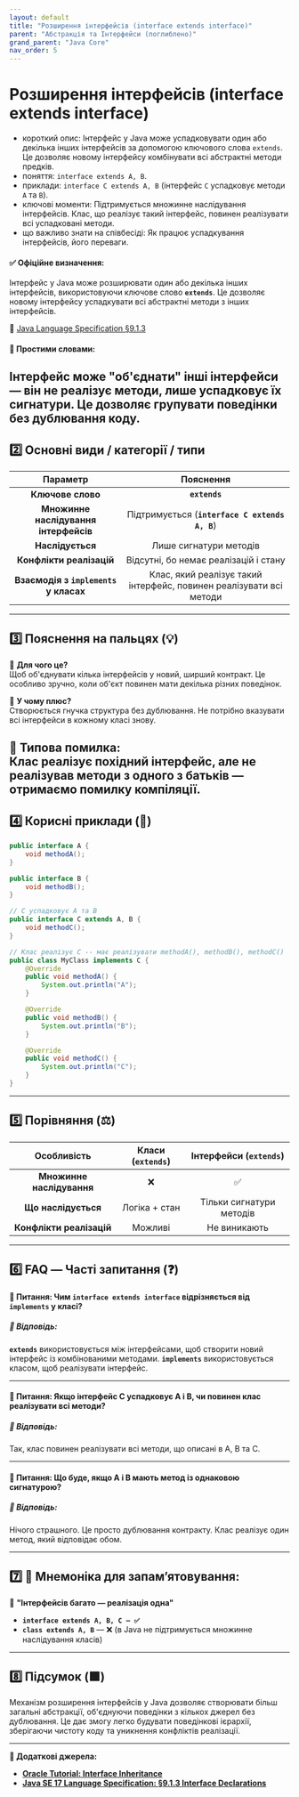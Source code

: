 ```yaml
---
layout: default
title: "Розширення інтерфейсів (interface extends interface)"
parent: "Абстракція та Інтерфейси (поглиблено)"
grand_parent: "Java Core"
nav_order: 5
---
```


# Розширення інтерфейсів (interface extends interface)

*   короткий опис: Інтерфейс у Java може успадковувати один або декілька інших інтерфейсів за допомогою ключового слова `extends`. Це дозволяє новому інтерфейсу комбінувати всі абстрактні методи предків.
*   поняття: `interface extends A, B`.
*   приклади: `interface C extends A, B` (інтерфейс `C` успадковує методи `A` та `B`).
*   ключові моменти: Підтримується множинне наслідування інтерфейсів. Клас, що реалізує такий інтерфейс, повинен реалізувати всі успадковані методи.
*   що важливо знати на співбесіді: Як працює успадкування інтерфейсів, його переваги.

#### **✅ Офіційне визначення:**

Інтерфейс у Java може розширювати один або декілька інших інтерфейсів, використовуючи ключове слово **`extends`**. Це дозволяє новому інтерфейсу успадкувати всі абстрактні методи з інших інтерфейсів.

🔗 [Java Language Specification §9.1.3](https://docs.oracle.com/javase/specs/jls/se17/html/jls-9.html#jls-9.1.3)

#### **🧠 Простими словами:**

Інтерфейс може "об'єднати" інші інтерфейси — він не реалізує методи, лише успадковує їх сигнатури. Це дозволяє групувати поведінки без дублювання коду.
---

## **2️⃣ Основні види / категорії / типи**

| Параметр | Пояснення |
| :---: | :---: |
| **Ключове слово** | **`extends`** |
| **Множинне наслідування інтерфейсів** | Підтримується (**`interface C extends A, B`**) |
| **Наслідується** | Лише сигнатури методів |
| **Конфлікти реалізацій** | Відсутні, бо немає реалізацій і стану |
| **Взаємодія з `implements` у класах** | Клас, який реалізує такий інтерфейс, повинен реалізувати всі методи |

---

## **3️⃣ Пояснення на пальцях (💡)**

🔸 **Для чого це?**  
Щоб об'єднувати кілька інтерфейсів у новий, ширший контракт. Це особливо зручно, коли об'єкт повинен мати декілька різних поведінок.

🔸 **У чому плюс?**  
Створюється гнучка структура без дублювання. Не потрібно вказувати всі інтерфейси в кожному класі знову.

🔸 **Типова помилка:**  
Клас реалізує похідний інтерфейс, але не реалізував методи з одного з батьків — отримаємо помилку компіляції.
---

## **4️⃣ Корисні приклади (🧪)**

```java
public interface A {
    void methodA();
}

public interface B {
    void methodB();
}

// C успадковує A та B
public interface C extends A, B {
    void methodC();
}

// Клас реалізує C -- має реалізувати methodA(), methodB(), methodC()
public class MyClass implements C {
    @Override
    public void methodA() {
        System.out.println("A");
    }

    @Override
    public void methodB() {
        System.out.println("B");
    }

    @Override
    public void methodC() {
        System.out.println("C");
    }
}
```

---

## **5️⃣ Порівняння (⚖️)**

| Особливість | Класи (`extends`) | Інтерфейси (`extends`) |
| :---: | :---: | :---: |
| **Множинне наслідування** | ❌ | ✅ |
| **Що наслідується** | Логіка \+ стан | Тільки сигнатури методів |
| **Конфлікти реалізацій** | Можливі | Не виникають |

---

## **6️⃣ FAQ — Часті запитання (❓)**

#### **🔹 Питання: Чим `interface extends interface` відрізняється від `implements` у класі?**

##### **💬 Відповідь:**

**`extends`** використовується між інтерфейсами, щоб створити новий інтерфейс із комбінованими методами. **`implements`** використовується класом, щоб реалізувати інтерфейс.

---

#### **🔹 Питання: Якщо інтерфейс C успадковує A і B, чи повинен клас реалізувати всі методи?**

##### **💬 Відповідь:**

Так, клас повинен реалізувати всі методи, що описані в A, B та C.

---

#### **🔹 Питання: Що буде, якщо A і B мають метод із однаковою сигнатурою?**

##### **💬 Відповідь:**

Нічого страшного. Це просто дублювання контракту. Клас реалізує один метод, який відповідає обом.

---

## **7️⃣ 🧠 Мнемоніка для запам’ятовування:**

📌 **"Інтерфейсів багато — реалізація одна"**

* **`interface extends A, B, C — ✅`**
* **`class extends A, B`** — ❌ (в Java не підтримується множинне наслідування класів)

---

## **8️⃣ Підсумок (🟩)**

Механізм розширення інтерфейсів у Java дозволяє створювати більш загальні абстракції, об'єднуючи поведінки з кількох джерел без дублювання. Це дає змогу легко будувати поведінкові ієрархії, зберігаючи чистоту коду та уникнення конфліктів реалізації.

---

**🔗 Додаткові джерела:**

* [**Oracle Tutorial: Interface Inheritance**](https://docs.oracle.com/javase/tutorial/java/IandI/interfaceDef.html)
* [**Java SE 17 Language Specification: §9.1.3 Interface Declarations**](https://docs.oracle.com/javase/specs/jls/se17/html/jls-9.html#jls-9.1.3)